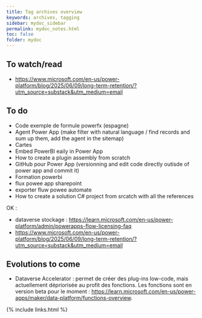 ```yaml
---
title: Tag archives overview
keywords: archives, tagging
sidebar: mydoc_sidebar
permalink: mydoc_notes.html
toc: false
folder: mydoc
---
```


## To watch/read
- https://www.microsoft.com/en-us/power-platform/blog/2025/06/09/long-term-retention/?utm_source=substack&utm_medium=email

## To do
* Code exemple de formule powerfx (espagne)
* Agent Power App (make filter with natural language / find records and sum up them, add the agent in the sitemap)
* Cartes
* Embed PowerBI eaily in Power App
* How to create a plugin assembly from scratch
* GitHub pour Power App (versionning and edit code directly outisde of power app and commit it)
* Formation powerbi
* flux powee app sharepoint
* exporter fluw powee automate
* How to create a solution C# project from srcatch with all the references

OK  :
- dataverse stockage : https://learn.microsoft.com/en-us/power-platform/admin/powerapps-flow-licensing-faq
- https://www.microsoft.com/en-us/power-platform/blog/2025/06/09/long-term-retention/?utm_source=substack&utm_medium=email


## Evolutions to come
- Dataverse Accelerator : permet de créer des plug-ins low-code, mais actuellement dépriorisée au profit des fonctions. Les fonctions sont en version beta pour le moment : https://learn.microsoft.com/en-us/power-apps/maker/data-platform/functions-overview.

{% include links.html %}
